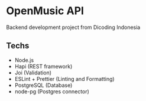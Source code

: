 # OpenMusic API
Backend development project from Dicoding Indonesia

## Techs
- Node.js
- Hapi (REST framework)
- Joi (Validation)
- ESLint + Prettier (Linting and Formatting)
- PostgreSQL (Database)
- node-pg (Postgres connector)